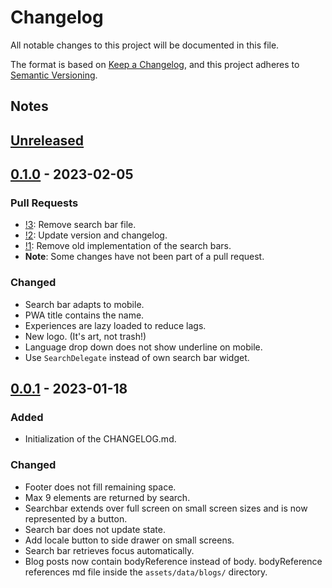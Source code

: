 # Changelog

All notable changes to this project will be documented in this file.

The format is based on [Keep a Changelog](https://keepachangelog.com/en/1.0.0/),
and this project adheres to [Semantic Versioning](https://semver.org/spec/v2.0.0.html).

## Notes

## [Unreleased]

## [0.1.0] - 2023-02-05

### Pull Requests
- [!3](https://github.com/Ronho/personal-website/pull/3): Remove search bar file.
- [!2](https://github.com/Ronho/personal-website/pull/2): Update version and changelog.
- [!1](https://github.com/Ronho/personal-website/pull/1): Remove old implementation of the search
bars.
- **Note**: Some changes have not been part of a pull request.

### Changed

- Search bar adapts to mobile.
- PWA title contains the name.
- Experiences are lazy loaded to reduce lags.
- New logo. (It's art, not trash!)
- Language drop down does not show underline on mobile.
- Use `SearchDelegate` instead of own search bar widget.

## [0.0.1] - 2023-01-18

### Added

- Initialization of the CHANGELOG.md.

### Changed

- Footer does not fill remaining space.
- Max 9 elements are returned by search.
- Searchbar extends over full screen on small screen sizes and is now represented by a button.
- Search bar does not update state.
- Add locale button to side drawer on small screens.
- Search bar retrieves focus automatically.
- Blog posts now contain bodyReference instead of body. bodyReference references md file inside the
`assets/data/blogs/` directory.

[unreleased]: https://github.com/Ronho/personal-website/compare/v0.1.0...HEAD
[0.1.0]: https://github.com/Ronho/personal-website/tree/v0.1.0
[0.0.1]: https://github.com/Ronho/personal-website/tree/v0.0.1